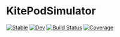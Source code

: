 # KitePodSimulator

[![Stable](https://img.shields.io/badge/docs-stable-blue.svg)](https://ufechner7.github.io/KitePodSimulator.jl/stable)
[![Dev](https://img.shields.io/badge/docs-dev-blue.svg)](https://ufechner7.github.io/KitePodSimulator.jl/dev)
[![Build Status](https://github.com/ufechner7/KitePodSimulator.jl/actions/workflows/CI.yml/badge.svg?branch=main)](https://github.com/ufechner7/KitePodSimulator.jl/actions/workflows/CI.yml?query=branch%3Amain)
[![Coverage](https://codecov.io/gh/ufechner7/KitePodSimulator.jl/branch/main/graph/badge.svg)](https://codecov.io/gh/ufechner7/KitePodSimulator.jl)
